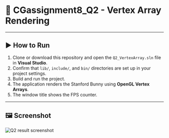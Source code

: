 # 🧪 CGassignment8_Q2 - Vertex Array Rendering

---

## ▶️ How to Run

1. Clone or download this repository and open the `Q2_VertexArray.sln` file in **Visual Studio**.
2. Confirm that `lib/`, `include/`, and `bin/` directories are set up in your project settings.
3. Build and run the project.
4. The application renders the Stanford Bunny using **OpenGL Vertex Arrays**.
5. The window title shows the FPS counter.

---

## 🖼️ Screenshot
![Q2 result screenshot](https://github.com/user-attachments/assets/db0cfec3-a2e7-4c4b-bf93-027d2d629235)
